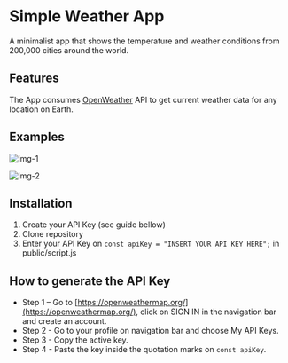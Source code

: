 # Simple Weather App

A minimalist app that shows the temperature and weather conditions from 200,000 cities around the world.

## Features

The App consumes [OpenWeather](https://openweathermap.org/) API to get current weather data for any location on Earth.

## Examples

![img-1](https://user-images.githubusercontent.com/113650703/235217395-8a6364aa-e3ee-43db-8b2f-a2d6bff9a29f.png)

![img-2](https://user-images.githubusercontent.com/113650703/235217412-0690426e-d0a6-4022-87b8-a5e47b8500c9.png)

## Installation

1. Create your API Key (see guide bellow)
2. Clone repository
3. Enter your API Key on `const apiKey = "INSERT YOUR API KEY HERE";` in public/script.js

## How to generate the API Key

- Step 1 – Go to [https://openweathermap.org/](https://openweathermap.org/), click on SIGN IN in the navigation bar and create an account.
- Step 2 - Go to your profile on navigation bar and choose My API Keys.
- Step 3 - Copy the active key.
- Step 4 - Paste the key inside the quotation marks on `const apiKey`.
